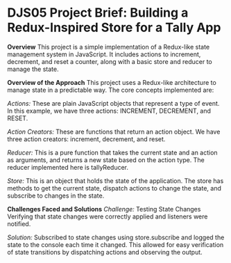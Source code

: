 # DJS05 Project Brief: Building a Redux-Inspired Store for a Tally App

**Overview**
This project is a simple implementation of a Redux-like state management system in JavaScript. It includes actions to increment, decrement, and reset a counter, along with a basic store and reducer to manage the state.

**Overview of the Approach**
This project uses a Redux-like architecture to manage state in a predictable way. The core concepts implemented are:

*Actions:* These are plain JavaScript objects that represent a type of event. In this example, we have three actions: INCREMENT, DECREMENT, and RESET.

*Action Creators:* These are functions that return an action object. We have three action creators: increment, decrement, and reset.

*Reducer:* This is a pure function that takes the current state and an action as arguments, and returns a new state based on the action type. The reducer implemented here is tallyReducer.

*Store:* This is an object that holds the state of the application. The store has methods to get the current state, dispatch actions to change the state, and subscribe to changes in the state.

**Challenges Faced and Solutions**
*Challenge:*
Testing State Changes
Verifying that state changes were correctly applied and listeners were notified.

*Solution:*
Subscribed to state changes using store.subscribe and logged the state to the console each time it changed. This allowed for easy verification of state transitions by dispatching actions and observing the output.